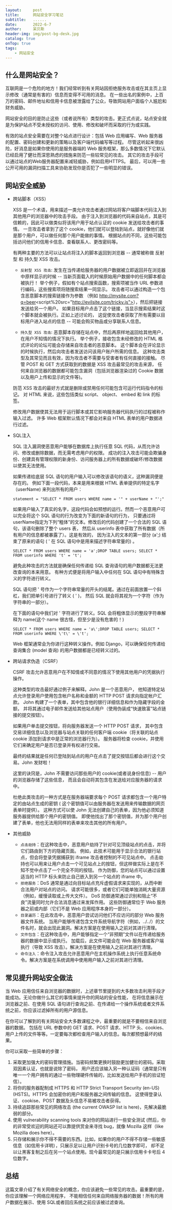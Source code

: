 ```yaml
---
layout:     post
title:      网站安全学习笔记
subtitle:   ......
date:       2022-6-7
author:     呆贝斯
header-img: img/post-bg-desk.jpg
catalog: true
onTop: true
tags:
    - 网站安全
---
```

## 什么是网站安全？
互联网是一个危险的地方！我们经常听到有关网站因拒绝服务攻击或在其主页上显示修改（通常是有害的）信息而变得不可用的消息。
在一些出名的案例中，上百万的密码、邮件地址和信用卡信息被泄露给了公众，导致网站用户面临个人尴尬和财务威胁。

网站安全的目的是防止这些（或者说所有）类型的攻击。更正式点说，站点安全就是为保护站点不受未授权的访问、使用、修改和破坏而采取的行为或实践。

有效的站点安全需要在对整个站点进行设计：包括 Web 应用编写、Web 服务器的配置、密码创建和更新的策略以及客户端代码编写等过程。
尽管这听起来很凶险，好消息是如果你使用的是服务器端的 Web 服务框架，那么多数情况下它默认已经启用了健壮而深思熟虑的措施来防范一些较常见的攻击。
其它的攻击手段可以通过站点的Web服务器配置来减轻威胁，例如启用HTTPS。
最后，可以用一些公开可用的漏洞扫描工具来协助发现你是否犯了一些明显的错误。

## 网站安全威胁
+ 跨站脚本（XSS）

    XSS 是一个术语，用来描述一类允许攻击者通过网站将客户端脚本代码注入到其他用户的浏览器中的攻击手段。
由于注入到浏览器的代码来自站点，其是可信赖的，因此可以做类似将该用户用于站点认证的 cookie 发送给攻击者的事情。
一旦攻击者拿到了这个 cookie，他们就可以登陆到站点，就好像他们就是那个用户，可以做任何那个用户能做的事情。
根据站点的不同，这些可能包括访问他们的信用卡信息、查看联系人、更改密码等。

    有两种主要的方法可以让站点将注入的脚本返回到浏览器 -- 通常被称做 反射型 和 持久型 XSS 攻击。

    + `反射型 XSS 攻击`: 发生在当传递给服务器的用户数据被立即返回并在浏览器中原样显示的时候 -- 当新页面载入的时候原始用户数据中的任何脚本都会被执行！ 
举个例子，假如有个站点搜索函数，搜索项被当作 URL 参数进行编码，这些搜索项将随搜索结果一同显示。
攻击者可以通过构造一个包含恶意脚本的搜索链接作为参数
（例如 http://mysite.com?q=beer<script%20src="http://evilsite.com/tricky.js"></script>），然后把链接发送给另一个用户。
如果目标用户点击了这个链接，当显示搜索结果时这个脚本就会被执行。正如上述讨论的，
这促使攻击者获取了所有需要以目标用户进入站点的信息 -- 可能会购买物品或分享联系人信息。

    + `持久型 XSS 攻击`: 恶意脚本存储在站点中，然后再原样地返回给其他用户，在用户不知情的情况下执行。 
举个例子，接收包含未经修改的 HTML 格式评论的论坛可能会存储来自攻击者的恶意脚本。
这个脚本会在评论显示的时候执行，然后向攻击者发送访问该用户账户所需的信息。
这种攻击类型及其常见而且有效，因为攻击者不需要与受害者有任何直接的接触。 
尽管 POST 和 GET 方式获取到的数据是 XSS 攻击最常见的攻击来源，
任何来自浏览器的数据都可能包含漏洞（包括浏览器渲染过的 Cookie 数据以及用户上传和显示的文件等)。

    防范 XSS 攻击的最好方式就是删除或禁用任何可能包含可运行代码指令的标记。
对 HTML 来说，这些包括类似 script、 object、 embed 和 link 的标签。

    修改用户数据使其无法用于运行脚本或其它影响服务器代码执行的过程被称作输入过滤。
许多 Web 框架默认情况下都会对来自 HTML 表单的用户数据进行过滤。

+ SQL注入

    SQL 注入漏洞使恶意用户能够在数据库上执行任意 SQL 代码，从而允许访问、修改或删除数据，而无需考虑用户的权限。
成功的注入攻击可能会欺骗身份、创建具有管理权限的新身份、访问服务器上的所有数据或破坏/修改数据以使其无法使用。

    如果传递给底层 SQL 语句的用户输入可以修改该语句的语义，这种漏洞便是存在的。
例如下面一段代码，本来是用来根据 HTML 表单提供的特定名字（userName) 来列出所有的用户：
    ```
    statement = "SELECT * FROM users WHERE name = '" + userName + "';"
    ```
    如果用户输入了真实的名字，这段代码会如预想的运行。然而一个恶意用户可以完全将这个 SQL 语句的行为改变为下面的新语句的行为，
只要通过将 userName指定为下列“粗体”的文本。修改后的代码创建了一个合法的 SQL 语句，该语句删除了整个 users 表，
然后从 userinfo 表中获取了所有数据（所有用户的信息都被暴露了）。这是有效的，
因为注入的文本的第一部分 (a';) 结束了原来的语句 ( ' 在 SQL 语句中是用来描述字符串常量的) 。
    ```
    SELECT * FROM users WHERE name = 'a';DROP TABLE users; SELECT * FROM userinfo WHERE 't' = 't';
    ```
    避免此种攻击的方法就是确保任何传递给 SQL 查询语句的用户数据都无法更改查询的本来用意。
有种方式便是将用户输入中任何在 SQL 语句中有特殊含义的字符进行转义。

     SQL 语句把 ' 号作为一个字符串常量的开头的结尾。通过在前面放置一个斜杠，我们把单引号进行了转义 ( \' )，
然后 SQL 就会将其视为一个字符（作为字符串的一部分）。

    在下面的语句中我们对 ' 字符进行了转义。SQL 会将粗体显示的整段字符串解释为 name(这个 name 很古怪，但至少是没有危害的！)
    ```
    SELECT * FROM users WHERE name = 'a\';DROP TABLE users; SELECT * FROM userinfo WHERE \'t\' = \'t';
    ```
    Web 框架通常会为你进行这种转义操作。例如 Django，可以确保任何传递给查询集合 (model 查询) 的用户数据都是已经转义过的。

+ 跨站请求伪造（CSRF）

    CSRF 攻击允许恶意用户在不知情或不同意的情况下使用其他用户的凭据执行操作。

    这种类型的攻击最好通过例子来解释。John 是一个恶意用户，
他知道特定站点允许登录用户使用包含帐户名称和金额的 HTTP POST 请求向指定帐户汇款。
John 构建了一个表单，其中包含他的银行详细信息和作为​​隐藏字段的金额，
并将其通过电子邮件发送给其他站点用户（使用伪装成“快速致富”站点链接的提交按钮）。

    如果用户单击提交按钮，将向服务器发送一个 HTTP POST 请求，
其中包含交易详细信息以及浏览器与站点关联的任何客户端 cookie（将关联的站点 cookie 添加到请求中是正常的浏览器行为）。
服务器将检查 cookie，并使用它们来确定用户是否已登录并有权进行交易。

    最终的结果就是任何已登陆到站点的用户在点击了提交按钮后都会进行这个交易。John 发财啦！

    这里的诀窍是，John 不需要访问那些用户的 cookie(或者说身份信息) -- 用户的浏览器存储了这些信息，
而且会自动将其包含在发送给对应服务器的请求中。

    杜绝此类攻击的一种方式是在服务器端要求每个 POST 请求都包含一个用户特定的由站点生成的密钥 
( 这个密钥值可以由服务器在发送用来传输数据的网页表单时提供）。
这种方式可以使 John 无法创建自己的表单，因为他必须知道服务器提供给那个用户的密钥值。
即使他找出了那个密钥值，并为那个用户创建了表单，他也无法用同样的表单来攻击其他的所有用户。


+ 其他威胁
    + `点击劫持`：在这种攻击中，恶意用户劫持了针对可见顶级站点的点击，并将它们路由到下方的隐藏页面。
  例如，此技术可能用于显示合法的银行站点，但会将登录凭据捕获到 iframe 攻击者控制的不可见站点中。
  点击劫持也可以用来让用户点击一个可见站点上的按钮，但这样做实际上是在不知不觉中点击了一个完全不同的按钮。
  作为防御，您的站点可以通过设置适当的 HTTP 标头来防止自己嵌入到另一个站点的 iframe 中。
    + `拒绝服务`：DoS 通常是通过向目标站点充斥虚假请求来实现的，从而中断合法用户对站点的访问。
请求可能很多，或者它们可能单独消耗大量资源（例如，缓慢读取或上传大文件）。
DoS 防御通常通过识别和阻止“不良”流量同时允许合法消息通过来发挥作用。
这些防御通常位于 Web 服务器之前或内部（它们不是 Web 应用程序本身的一部分）。
    + `目录遍历`：在此攻击中，恶意用户尝试访问他们不应访问的部分 Web 服务器文件系统。
当用户能够传递包含文件系统导航字符（例如，../../）的文件名时，就会出现此漏洞。解决方案是在使用输入之前对其进行清理。
    + `文件包含`：在这种攻击中，用户能够指定一个“非预期”文件以在传递给服务器的数据中显示或执行。
加载后，此文件可能会在 Web 服务器或客户端执行（导致 XSS 攻击）。解决方案是在使用输入之前对其进行清理。
    + `命令注入`：命令注入攻击允许恶意用户在主机操作系统上执行任意系统命令。解决方案是在系统调用中使用用户输入之前对其进行清理。

## 常见提升网站安全做法
当 Web 应用信任来自浏览器的数据时，上述章节里提到的大多数攻击利用手段才能成功。无论你做什么其它的事情来提升你的网站的安全性能，
在将信息展示在浏览器之前、在使用 SQL 语句进行查询之前、在传递给一个操作系统或者文件系统之前，你应该过滤掉所有的用户源信息。

在你可以了解到的有关网站安全大多数课程之中，最重要的就是不要相信来自浏览器的数据。
包括在 URL 参数中的 GET 请求、POST 请求、HTTP 头、cookies、用户上传的文件等等。一定要每次都检查用户输入的信息。每次都预想最坏的结果。

你可以采取一些简单的步骤：

1. 采取更加强大的密码管理措施。当密码频繁更换时鼓励更加健壮的密码。采取双因素认证，也就是说除了密码，
用户还应该输入另一种认证码（通常是只有唯一一个用户拥有的通过一些物理硬件传输的，比如发送给用户手机的验证短信）。
2. 将你的服务器配制成 HTTPS 和 HTTP Strict Transport Security (en-US) (HSTS)。HTTPS 会加密你的用户和服务器之间传输的信息。
这使得登录认证、cookise、POST 数据及头信息不易被攻击者获得。
3. 持续追踪那些常见的网络攻击 (the current OWASP list is here)，先解决最脆弱的部分。
4. 使用 vulnerability scanning tools 来对你的网站进行一些安全测试 
(然后，你的非常受欢迎的网站还可以靠提供赏金来寻找 bug，就像 Mozilla 这样（like Mozilla does here）。
5. 只存储和展示你不得不需要的东西。比如，如果你的用户不得不存储一些敏感信息（如信用卡详明），只展示足以让用户识别卡号的几位数字即可，
却不足以让黑客复制之后在另一个站点使用。现今最常见的是只展示信用卡卡号后 4 位数字。

## 总结

这篇文章介绍了有关网络安全的概念，你应该避免一些常见的攻击。最重要的是，你应该理解一个网络应用程序，
不能相信任何来自网络服务器的数据！所有的用户数据在展示、使用 SQL或者回应系统之前应该被过滤查询。